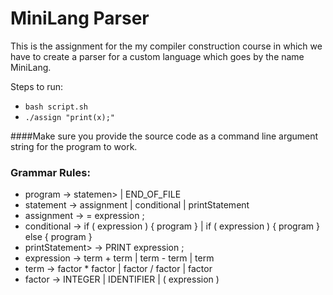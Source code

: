 # MiniLang Parser
This is the assignment for the my compiler construction course in which we have to create a parser for a custom language which goes by the name MiniLang.

Steps to run:
- `bash script.sh`
- `./assign "print(x);"`

####Make sure you provide the source code as a command line argument string for the program to work.

### Grammar Rules: 
- program → statemen> | END_OF_FILE
- statement → assignment | conditional | printStatement
- assignment → = expression ; 
- conditional → if ( expression ) { program } | if ( expression ) { program } else { program }
- printStatement> → PRINT expression ;
- expression → term + term | term - term | term
- term →  factor * factor | factor / factor | factor
- factor → INTEGER | IDENTIFIER | ( expression )
